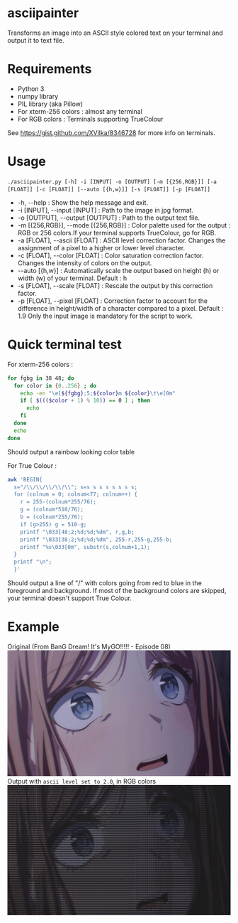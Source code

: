 # asciipainter
Transforms an image into an ASCII style colored text on your terminal and output it to text file.

# Requirements
* Python 3
* numpy library
* PIL library (aka Pillow)
* For xterm-256 colors : almost any terminal
* For RGB colors : Terminals supporting TrueColour

See https://gist.github.com/XVilka/8346728 for more info on terminals.

# Usage
`./asciipainter.py [-h] -i [INPUT] -o [OUTPUT] [-m [{256,RGB}]] [-a [FLOAT]] [-c [FLOAT]] [--auto [{h,w}]] [-s [FLOAT]] [-p [FLOAT]]`
* -h, --help : Show the help message and exit.
* -i [INPUT], --input [INPUT] : Path to the image in jpg format.
* -o [OUTPUT], --output [OUTPUT] : Path to the output text file.
* -m [{256,RGB}], --mode [{256,RGB}] : Color palette used for the output : RGB or 256 colors.If your terminal supports TrueColour, go for RGB.
* -a [FLOAT], --ascii [FLOAT] : ASCII level correction factor. Changes the assignment of a pixel to a higher or lower level character.
* -c [FLOAT], --color [FLOAT] : Color saturation correction factor. Changes the intensity of colors on the output.
* --auto [{h,w}] : Automatically scale the output based on height (h) or width (w) of your terminal. Default : h
* -s [FLOAT], --scale [FLOAT] : Rescale the output by this correction factor.
* -p [FLOAT], --pixel [FLOAT] : Correction factor to account for the difference in height/width of a character compared to a pixel. Default : 1.9
Only the input image is mandatory for the script to work.

# Quick terminal test
For xterm-256 colors :
```bash
for fgbg in 38 48; do 
  for color in {0..256} ; do 
    echo -en "\e[${fgbg};5;${color}m ${color}\t\e[0m"
    if [ $((($color + 1) % 10)) == 0 ] ; then 
      echo
    fi
  done
  echo
done
```
Should output a rainbow looking color table

For True Colour :
```bash
awk 'BEGIN{
  s="/\\/\\/\\/\\/\\"; s=s s s s s s s s;
  for (colnum = 0; colnum<77; colnum++) {
    r = 255-(colnum*255/76);
    g = (colnum*510/76);
    b = (colnum*255/76);
    if (g>255) g = 510-g;
    printf "\033[48;2;%d;%d;%dm", r,g,b;
    printf "\033[38;2;%d;%d;%dm", 255-r,255-g,255-b;
    printf "%s\033[0m", substr(s,colnum+1,1);
  }
  printf "\n";
  }'
```
Should output a line of "/\" with colors going from red to blue in the foreground and background.
If most of the background colors are skipped, your terminal doesn't support True Colour.

# Example
Original (From BanG Dream! It's MyGO!!!!! - Episode 08)
![alt text](https://github.com/jason122490/asciipainter/blob/13431039d43af4eba4d293260d2c3269965e7e7d/example/error_original.jpg "Original image")
Output with `ascii level set to 2.0`, in RGB colors
![alt text](https://github.com/jason122490/asciipainter/blob/13431039d43af4eba4d293260d2c3269965e7e7d/example/error.jpg "ASCII image")
